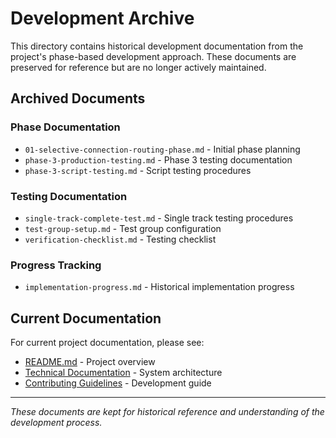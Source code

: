 # Development Archive

This directory contains historical development documentation from the project's phase-based development approach. These documents are preserved for reference but are no longer actively maintained.

## Archived Documents

### Phase Documentation
- `01-selective-connection-routing-phase.md` - Initial phase planning
- `phase-3-production-testing.md` - Phase 3 testing documentation
- `phase-3-script-testing.md` - Script testing procedures

### Testing Documentation
- `single-track-complete-test.md` - Single track testing procedures
- `test-group-setup.md` - Test group configuration
- `verification-checklist.md` - Testing checklist

### Progress Tracking
- `implementation-progress.md` - Historical implementation progress

## Current Documentation

For current project documentation, please see:
- [README.md](../../README.md) - Project overview
- [Technical Documentation](../TECHNICAL.md) - System architecture
- [Contributing Guidelines](../CONTRIBUTING.md) - Development guide

---

*These documents are kept for historical reference and understanding of the development process.*